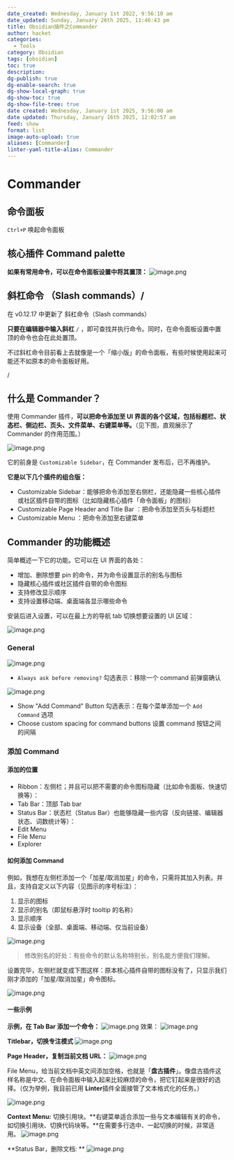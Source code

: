 ```yaml
---
date_created: Wednesday, January 1st 2022, 9:56:10 am
date_updated: Sunday, January 26th 2025, 11:46:43 pm
title: Obsidian插件之Commander
author: hacket
categories:
  - Tools
category: Obsidian
tags: [obsidian]
toc: true
description: 
dg-publish: true
dg-enable-search: true
dg-show-local-graph: true
dg-show-toc: true
dg-show-file-tree: true
date created: Wednesday, January 1st 2025, 9:56:00 am
date updated: Thursday, January 16th 2025, 12:02:57 am
feed: show
format: list
image-auto-upload: true
aliases: [Commander]
linter-yaml-title-alias: Commander
---
```


# Commander

## 命令面板

`Ctrl+P` 唤起命令面板

## 核心插件 Command palette

**如果有常用命令，可以在命令面板设置中将其置顶：**
![image.png](https://raw.githubusercontent.com/hacket/ObsidianOSS/master/obsidian/202501011823046.png)

## 斜杠命令 （Slash commands）/

在 v0.12.17 中更新了 斜杠命令（Slash commands）

**只要在编辑器中输入斜杠** `/` ，即可查找并执行命令。同时，在命令面板设置中置顶的命令也会在此处置顶。

不过斜杠命令目前看上去就像是一个「缩小版」的命令面板，有些时候使用起来可能还不如原本的命令面板好用。

/

## 什么是 Commander？

使用 Commander 插件，**可以把命令添加至 UI 界面的各个区域，包括标题栏、状态栏、侧边栏、页头、文件菜单、右键菜单等。**（见下图，直观展示了 Commander 的作用范围。）

![image.png](https://raw.githubusercontent.com/hacket/ObsidianOSS/master/obsidian/202501012335099.png)

它的前身是 `Customizable Sidebar`，在 Commander 发布后，已不再维护。

**它是以下几个插件的组合版：**

- Customizable Sidebar：能够把命令添加至右侧栏，还能隐藏一些核心插件或社区插件自带的图标（比如隐藏核心插件「命令面板」的图标）
- Customizable Page Header and Title Bar ：把命令添加至页头与标题栏
- Customizable Menu ：把命令添加至右键菜单

## Commander 的功能概述

简单概述一下它的功能。它可以在 UI 界面的各处：

- 增加、删除想要 pin 的命令，并为命令设置显示的别名与图标
- 隐藏核心插件或社区插件自带的命令图标
- 支持修改显示顺序
- 支持设置移动端、桌面端各显示哪些命令

安装后进入设置，可以在最上方的导航 tab 切换想要设置的 UI 区域：

![image.png](https://raw.githubusercontent.com/hacket/ObsidianOSS/master/obsidian/202501012337443.png)

### General

![image.png](https://raw.githubusercontent.com/hacket/ObsidianOSS/master/obsidian/202501012339193.png)

- `Always ask before removing?` 勾选表示：移除一个 command 前弹窗确认

![image.png](https://raw.githubusercontent.com/hacket/ObsidianOSS/master/obsidian/202501012342789.png)

- Show "Add Command" Button 勾选表示：在每个菜单添加一个 `Add Command` 选项
- Choose custom spacing for command buttons 设置 command 按钮之间的间隔

### 添加 Command

#### 添加的位置

- Ribbon：左侧栏；并且可以把不需要的命令图标隐藏（比如命令面板、快速切换等）：
- Tab Bar：顶部 Tab bar
- Status Bar：状态栏（Status Bar）也能够隐藏一些内容（反向链接、编辑器状态、词数统计等）：
- Edit Menu
- File Menu
- Explorer

#### 如何添加 Command

例如，我想在左侧栏添加一个「加星/取消加星」的命令，只需将其加入列表。并且，支持自定义以下内容（见图示的序号标注）：

1. 显示的图标
2. 显示的别名（即鼠标悬浮时 tooltip 的名称）
3. 显示顺序
4. 显示设备（全部、桌面端、移动端、仅当前设备）

![image.png](https://raw.githubusercontent.com/hacket/ObsidianOSS/master/obsidian/202501012351679.png)

> 修改别名的好处：有些命令的默认名称特别长，别名能方便我们理解。

设置完毕，左侧栏就变成下图这样：原本核心插件自带的图标没有了，只显示我们刚才添加的「加星/取消加星」命令图标。

![image.png](https://raw.githubusercontent.com/hacket/ObsidianOSS/master/obsidian/202501012351458.png)

#### 一些示例

**示例，在 Tab Bar 添加一个命令：**
![image.png](https://raw.githubusercontent.com/hacket/ObsidianOSS/master/obsidian/202501012347175.png)
效果：
![image.png](https://raw.githubusercontent.com/hacket/ObsidianOSS/master/obsidian/202501012348791.png)

**Titlebar，切换专注模式**
![image.png](https://raw.githubusercontent.com/hacket/ObsidianOSS/master/obsidian/202501020039009.png)

**Page Header，复制当前文档 URL：**
![image.png](https://raw.githubusercontent.com/hacket/ObsidianOSS/master/obsidian/202501020039649.png)

File Menu，给当前文档中英文间添加空格，也就是「**盘古插件**」。像盘古插件这样名称是中文、在命令面板中输入起来比较麻烦的命令，把它钉起来是很好的选择。（仅为举例，我目前已用 **Linter**插件全面接管了文本格式化的任务。）

![image.png](https://raw.githubusercontent.com/hacket/ObsidianOSS/master/obsidian/202501020040767.png)

**Context Menu:** 切换引用块。**右键菜单适合添加一些与文本编辑有关的命令，如切换引用块、切换代码块等。**在需要多行选中、一起切换的时候，非常适用。
![image.png](https://raw.githubusercontent.com/hacket/ObsidianOSS/master/obsidian/202501020040407.png)

**Status Bar，删除文档: **
![image.png](https://raw.githubusercontent.com/hacket/ObsidianOSS/master/obsidian/202501020041684.png)
